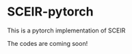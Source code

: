 # SCEIR-pytorch
<Atmospheric Scattering Model Induced Statistical Characteristics Estimation for Underwater Image Restoration>

This is a pytorch implementation of SCEIR

The codes are coming soon!
